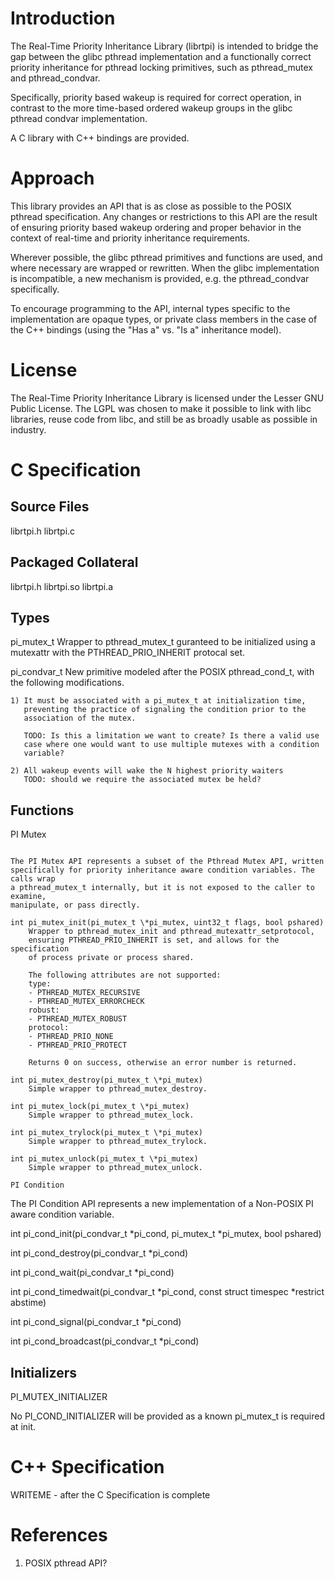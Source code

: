 Introduction
============
The Real-Time Priority Inheritance Library (librtpi) is intended to bridge the
gap between the glibc pthread implementation and a functionally correct priority
inheritance for pthread locking primitives, such as pthread_mutex and
pthread_condvar.

Specifically, priority based wakeup is required for correct operation, in
contrast to the more time-based ordered wakeup groups in the glibc pthread
condvar implementation.

A C library with C++ bindings are provided.

Approach
========
This library provides an API that is as close as possible to the POSIX pthread
specification. Any changes or restrictions to this API are the result of
ensuring priority based wakeup ordering and proper behavior in the context of
real-time and priority inheritance requirements.

Wherever possible, the glibc pthread primitives and functions are used, and
where necessary are wrapped or rewritten. When the glibc implementation is
incompatible, a new mechanism is provided, e.g. the pthread_condvar
specifically.

To encourage programming to the API, internal types specific to the
implementation are opaque types, or private class members in the case of the C++
bindings (using the "Has a" vs. "Is a" inheritance model).

License
=======
The Real-Time Priority Inheritance Library is licensed under the Lesser GNU
Public License. The LGPL was chosen to make it possible to link with libc
libraries, reuse code from libc, and still be as broadly usable as possible in
industry.

C Specification
===============
Source Files
------------
librtpi.h
librtpi.c

Packaged Collateral
-------------------
librtpi.h
librtpi.so
librtpi.a

Types
-----
pi_mutex_t
	Wrapper to pthread_mutex_t guranteed to be initialized using a
	mutexattr with the PTHREAD_PRIO_INHERIT protocal set.

pi_condvar_t
	New primitive modeled after the POSIX pthread_cond_t, with the following
	modifications.

	1) It must be associated with a pi_mutex_t at initialization time,
	   preventing the practice of signaling the condition prior to the
	   association of the mutex.
	
	   TODO: Is this a limitation we want to create? Is there a valid use
	   case where one would want to use multiple mutexes with a condition
	   variable?
	
	2) All wakeup events will wake the N highest priority waiters
	   TODO: should we require the associated mutex be held?

Functions
---------

PI Mutex
~~~~~~~~

The PI Mutex API represents a subset of the Pthread Mutex API, written
specifically for priority inheritance aware condition variables. The calls wrap
a pthread_mutex_t internally, but it is not exposed to the caller to examine,
manipulate, or pass directly.

int pi_mutex_init(pi_mutex_t \*pi_mutex, uint32_t flags, bool pshared)
	Wrapper to pthread_mutex_init and pthread_mutexattr_setprotocol,
	ensuring PTHREAD_PRIO_INHERIT is set, and allows for the specification
	of process private or process shared.

	The following attributes are not supported:
	type:
	- PTHREAD_MUTEX_RECURSIVE
	- PTHREAD_MUTEX_ERRORCHECK
	robust:
	- PTHREAD_MUTEX_ROBUST
	protocol:
	- PTHREAD_PRIO_NONE
	- PTHREAD_PRIO_PROTECT

	Returns 0 on success, otherwise an error number is returned.

int pi_mutex_destroy(pi_mutex_t \*pi_mutex)
	Simple wrapper to pthread_mutex_destroy.

int pi_mutex_lock(pi_mutex_t \*pi_mutex)
	Simple wrapper to pthread_mutex_lock.

int pi_mutex_trylock(pi_mutex_t \*pi_mutex)
	Simple wrapper to pthread_mutex_trylock.

int pi_mutex_unlock(pi_mutex_t \*pi_mutex)
	Simple wrapper to pthread_mutex_unlock.

PI Condition
~~~~~~~~~~~~

The PI Condition API represents a new implementation of a Non-POSIX PI aware
condition variable.

int pi_cond_init(pi_condvar_t \*pi_cond, pi_mutex_t \*pi_mutex, bool pshared)

int pi_cond_destroy(pi_condvar_t \*pi_cond)

int pi_cond_wait(pi_condvar_t \*pi_cond)

int pi_cond_timedwait(pi_condvar_t \*pi_cond, const struct timespec \*restrict abstime)

int pi_cond_signal(pi_condvar_t \*pi_cond)

int pi_cond_broadcast(pi_condvar_t \*pi_cond)

Initializers
------------
PI_MUTEX_INITIALIZER

No PI_COND_INITIALIZER will be provided as a known pi_mutex_t is required at
init.

C++ Specification
=================
WRITEME - after the C Specification is complete

References
==========
1. POSIX pthread API?
